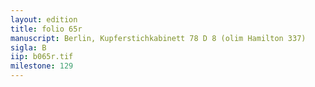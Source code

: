 ```yaml
---
layout: edition
title: folio 65r
manuscript: Berlin, Kupferstichkabinett 78 D 8 (olim Hamilton 337)
sigla: B
iip: b065r.tif
milestone: 129
---
```


